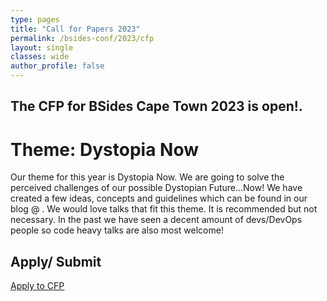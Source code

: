 ```yaml
---
type: pages
title: "Call for Papers 2023"
permalink: /bsides-conf/2023/cfp
layout: single
classes: wide
author_profile: false
---
```



## The CFP for BSides Cape Town 2023 is open!.


# Theme: Dystopia Now
Our theme for this year is Dystopia Now. We are going to solve the perceived challenges of our possible Dystopian Future...Now! We have created a few ideas, concepts and guidelines which can be found in our blog @ <LINK>. We would love talks that fit this theme. It is recommended but not necessary. In the past we have seen a decent amount of devs/DevOps people so code heavy talks are also most welcome!

## Apply/ Submit
[Apply to CFP](https://pretalx.com/bsides-cape-town-2023)

